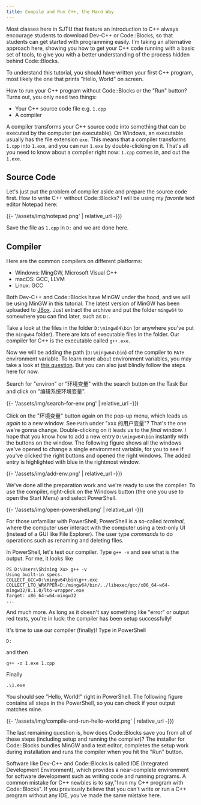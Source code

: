 ```yaml
---
title: Compile and Run C++, the Hard Way
---
```


Most classes here in SJTU that feature an introduction to C++ always encourage students to download Dev-C++ or Code::Blocks, so that students can get started with programming easily. I'm taking an alternative approach here, showing you how to get your C++ code running with a basic set of tools, to give you with a better understanding of the process hidden behind Code::Blocks.

To understand this tutorial, you should have written your first C++ program, most likely the one that prints "Hello, World" on screen.

How to run your C++ program without Code::Blocks or the "Run" button? Turns out, you only need two things:

- Your C++ source code file e.g. `1.cpp`
- A compiler

A compiler transforms your C++ source code into something that can be executed by the computer (an executable). On Windows, an executable usually has the file extension `exe`. This means that a compiler transforms `1.cpp` into `1.exe`, and you can run `1.exe` by double-clicking on it. That's all you need to know about a compiler right now: `1.cpp` comes in, and out the `1.exe`.

## Source Code

Let's just put the problem of compiler aside and prepare the source code first. How to write C++ without Code::Blocks? I will be using my *favorite* text editor Notepad here:

{{- '/assets/img/notepad.png' | relative_url -}})

Save the file as `1.cpp` in `D:` and we are done here.

## Compiler

Here are the common compilers on different platforms:

- Windows: MingGW, Microsoft Visual C++
- macOS: GCC, LLVM
- Linux: GCC

Both Dev-C++ and Code::Blocks have MinGW under the hood, and we will be using MinGW in this tutorial. The latest version of MinGW has been uploaded to [JBox](https://jbox.sjtu.edu.cn/l/onFbpT). Just extract the archive and put the folder `mingw64` to somewhere you can find later, such as `D:`.

Take a look at the files in the folder `D:\mingw64\bin` (or anywhere you've put the `mingw64` folder). There are lots of executable files in the folder. Our compiler for C++ is the executable called `g++.exe`.

Now we will be adding the path (`D:\mingw64\bin`) of the compiler to `PATH` environment variable. To learn more about environment variables, you may take a look at [this question](https://superuser.com/questions/284342/what-are-path-and-other-environment-variables-and-how-can-i-set-or-use-them). But you can also just blindly follow the steps here for now.

Search for "environ" or "环境变量" with the search button on the Task Bar and click on "编辑系统环境变量".

{{- '/assets/img/search-for-env.png' | relative_url -}})

Click on the "环境变量" button again on the pop-up menu, which leads us *again* to a new window. See `Path` under "xxx 的用户变量"? That's the one we're gonna change. Double-clicking on it leads us to the *final* window. I hope that you know how to add a new entry `D:\mingw64\bin` instantly with the buttons on the window. The following figure shows all the windows we've opened to change a single environment variable, for you to see if you've clicked the right buttons and opened the right windows. The added entry is highlighted with blue in the rightmost window.

{{- '/assets/img/add-env.png' | relative_url -}})

We've done all the preparation work and we're ready to use the compiler. To use the compiler, right-click on the Windows button (the one you use to open the Start Menu) and select PowerShell.

{{- '/assets/img/open-powershell.png' | relative_url -}})

For those unfamiliar with PowerShell, PowerShell is a so-called *terminal*, where the computer user interact with the computer using a text-only UI (instead of a GUI like File Explorer). The user type *commands* to do operations such as renaming and deleting files.

In PowerShell, let's test our compiler. Type `g++ -v` and see what is the output. For me, it looks like

```
PS D:\Users\Shining Xu> g++ -v
Using built-in specs.
COLLECT_GCC=D:\mingw64\bin\g++.exe
COLLECT_LTO_WRAPPER=D:/mingw64/bin/../libexec/gcc/x86_64-w64-mingw32/8.1.0/lto-wrapper.exe
Target: x86_64-w64-mingw32
...
```

And much more. As long as it doesn't say something like "error" or output red texts, you're in luck: the compiler has been setup successfully!

It's time to use our compiler (finally)! Type in PowerShell

```
D:
```

and then

```
g++ -o 1.exe 1.cpp
```

Finally

```
.\1.exe
```

You should see "Hello, World!" right in PowerShell. The following figure contains all steps in the PowerShell, so you can check if your output matches mine.

{{- '/assets/img/compile-and-run-hello-world.png' | relative_url -}})

The last remaining question is, how does Code::Blocks save you from all of these steps (including setup and running the compiler)? The installer for Code::Blocks bundles MinGW and a text editor, completes the setup work during installation and runs the compiler when you hit the "Run" button.

Software like Dev-C++ and Code::Blocks is called IDE (Integrated Development Environment), which provides a near-complete environment for software development such as writing code and running programs. A common mistake for C++ newbies is to say,"I run my C++ program with Code::Blocks". If you previously believe that you can't write or run a C++ program without any IDE, you've made the same mistake here.
